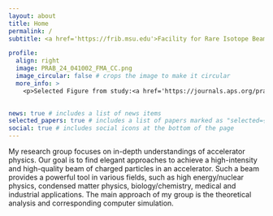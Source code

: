 ```yaml
---
layout: about
title: Home
permalink: /
subtitle: <a href='https://frib.msu.edu'>Facility for Rare Isotope Beams</a>, <a href='https://www.msu.edu'>Michigan State University</a>.

profile:
  align: right
  image: PRAB_24_041002_FMA_CC.png
  image_circular: false # crops the image to make it circular
  more_info: >
    <p>Selected Figure from study:<a href='https://journals.aps.org/prab/abstract/10.1103/PhysRevAccelBeams.24.041002'>Dynamics of Crab Crossing</a> </p>
    

news: true # includes a list of news items
selected_papers: true # includes a list of papers marked as "selected={true}"
social: true # includes social icons at the bottom of the page
---
```


My research group focuses on in-depth understandings of accelerator physics. Our goal is to find elegant approaches to achieve a high-intensity and high-quality beam of charged particles in an accelerator. Such a beam provides a powerful tool in various fields, such as high energy/nuclear physics, condensed matter physics, biology/chemistry, medical and industrial applications.  The main approach of my group is the theoretical analysis and corresponding computer simulation.

